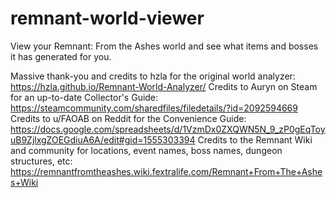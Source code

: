 # remnant-world-viewer
View your Remnant: From the Ashes world and see what items and bosses it has generated for you.

Massive thank-you and credits to hzla for the original world analyzer: https://hzla.github.io/Remnant-World-Analyzer/
Credits to Auryn on Steam for an up-to-date Collector's Guide: https://steamcommunity.com/sharedfiles/filedetails/?id=2092594669
Credits to u/FAOAB on Reddit for the Convenience Guide: https://docs.google.com/spreadsheets/d/1VzmDx0ZXQWN5N_9_zP0gEqToyuB9ZjlxgZOEGdiuA6A/edit#gid=1555303394
Credits to the Remnant Wiki and community for locations, event names, boss names, dungeon structures, etc: https://remnantfromtheashes.wiki.fextralife.com/Remnant+From+The+Ashes+Wiki